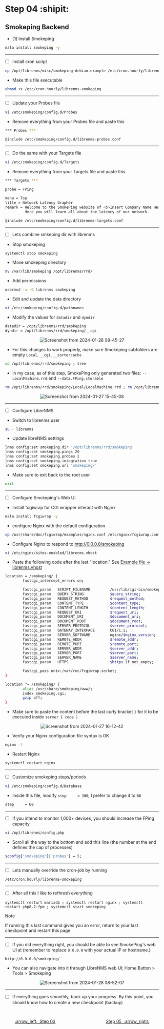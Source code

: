 # Step 04 :shipit:
## Smokeping Backend

- [1] Install Smokeping
```bash
nala install smokeping -y
```
___

- [ ] Install cron script
```bash
cp /opt/librenms/misc/smokeping-debian.example /etc/cron.hourly/librenms-smokeping
```
- Make this file executable
```bash
chmod +x /etc/cron.hourly/librenms-smokeping
```
___

- [ ] Update your Probes file
```bash
vi /etc/smokeping/config.d/Probes
```
- Remove everything from your Probes file and paste this
```bash
*** Probes ***

@include /etc/smokeping/config.d/librenms-probes.conf
```
___

- [ ] Do the same with your Targets file
```bash
vi /etc/smokeping/config.d/Targets
```
- Remove everything from your Targets file and paste this
```bash
*** Targets ***

probe = FPing

menu = Top
title = Network Latency Grapher
remark = Welcome to the SmokePing website of <b>Insert Company Name Here</b>. \
         Here you will learn all about the latency of our network.

@include /etc/smokeping/config.d/librenms-targets.conf
```
___

- [ ] Lets combine smkeping dir with librenms
- Stop smokeping
```bash
systemctl stop smokeping
```
- Move smokeping directory
```bash
mv /var/lib/smokeping /opt/librenms/rrd/
```
- Add permissions
```bash
usermod -a -G librenms smokeping
```
- Edit and update the data directory
```bash
vi /etc/smokeping/config.d/pathnames
```
- Modify the values for ```datadir``` and ```dyndir```
```bash
datadir = /opt/librenms/rrd/smokeping
dyndir = /opt/librenms/rrd/smokeping/__cgi
```

<div align="center">
         
![Screenshot from 2024-01-28 08-45-27](https://github.com/hispanicdevian/libreNMS-Deb12-Nginx/assets/135581442/40f4f491-e78d-4af2-9707-5d000edfb391)       
</div>

- For this changes to work properly, make sure Smokeping subfolders are empty ```Local```, ```__cgi```, ```__sortercache```
```bash
cd /opt/librenms/rrd/smokeping ; tree
```
- In my case, as of this step, SmokePing only generated two files: ```--LocalMachine.rrd``` and ```--data.FPing.storable```
```bash
rm /opt/librenms/rrd/smokeping/Local/LocalMachine.rrd ; rm /opt/librenms/rrd/smokeping/__sortercache/data.FPing.storable ; tree
```
<div align="center">
         
![Screenshot from 2024-01-27 15-45-08](https://github.com/hispanicdevian/libreNMS-Deb12-Nginx/assets/135581442/a7a232b0-866f-46fb-ae61-836f39c03fe0)
</div>

___

- [ ] Configure LibreNMS
- Switch to librenms user
```bash
su - librenms
```
- Update libreNMS settings
```bash
lnms config:set smokeping.dir '/opt/librenms/rrd/smokeping'
lnms config:set smokeping.pings 20
lnms config:set smokeping.probes 2
lnms config:set smokeping.integration true
lnms config:set smokeping.url 'smokeping/'
```
- Make sure to exit back to the root user
```bash
exit
```
___

- [ ] Configure Smokeping's Web UI
- Install fcgiwrap for CGI wrapper interact with Nginx
```bash
nala install fcgiwrap -y
```
- configure Nginx with the default configuration
```bash
cp /usr/share/doc/fcgiwrap/examples/nginx.conf /etc/nginx/fcgiwrap.conf
```
- Configure Nginx to respond to http://0.0.0.0/smokeping
```bash
vi /etc/nginx/sites-enabled/librenms.vhost
```
- Paste the following code after the last "location." See [Example file -> librenms.vhost](Resources/librenms.vhost)
```bash
location = /smokeping/ {
        fastcgi_intercept_errors on;

        fastcgi_param   SCRIPT_FILENAME         /usr/lib/cgi-bin/smokeping.cgi;
        fastcgi_param   QUERY_STRING            $query_string;
        fastcgi_param   REQUEST_METHOD          $request_method;
        fastcgi_param   CONTENT_TYPE            $content_type;
        fastcgi_param   CONTENT_LENGTH          $content_length;
        fastcgi_param   REQUEST_URI             $request_uri;
        fastcgi_param   DOCUMENT_URI            $document_uri;
        fastcgi_param   DOCUMENT_ROOT           $document_root;
        fastcgi_param   SERVER_PROTOCOL         $server_protocol;
        fastcgi_param   GATEWAY_INTERFACE       CGI/1.1;
        fastcgi_param   SERVER_SOFTWARE         nginx/$nginx_version;
        fastcgi_param   REMOTE_ADDR             $remote_addr;
        fastcgi_param   REMOTE_PORT             $remote_port;
        fastcgi_param   SERVER_ADDR             $server_addr;
        fastcgi_param   SERVER_PORT             $server_port;
        fastcgi_param   SERVER_NAME             $server_name;
        fastcgi_param   HTTPS                   $https if_not_empty;

        fastcgi_pass unix:/var/run/fcgiwrap.socket;
}

location ^~ /smokeping/ {
        alias /usr/share/smokeping/www/;
        index smokeping.cgi;
        gzip off;
}
```
- Make sure to paste the content before the last curly bracket ```}``` for it to be executed inside ```server { code }```
<div align="center">
         
![Screenshot from 2024-01-27 16-12-42](https://github.com/hispanicdevian/libreNMS-Deb12-Nginx/assets/135581442/5fcce586-eff5-4b63-b56a-2b9c8c3bb651)
</div>

- Verify your Nginx configuration file syntax is OK
```bash
nginx -t
```
- Restart Nginx
```bash
systemctl restart nginx
```
___

- [ ] Customize smokeping steps/periods
```bash
vi /etc/smokeping/config.d/Database
```
- Inside this file, modify ```step     = 300```, I prefer to change it to ```60```
```bash
step     = 60
```
___

- [ ] If you intend to monitor 1,000+ devices, you should increase the FPing capacity
```bash
vi /opt/librenms/config.php
```
- Scroll all the way to the bottom and add this line (the number at the end defines the cap of processes)
```bash
$config['smokeping']['probes'] = 5;
```
___

- [ ] Lets manually override the cron-job by running
```bash
/etc/cron.hourly/librenms-smokeping
```
___

- [ ] After all this I like to refhresh everything
```bah
systemctl restart mariadb ; systemctl restart nginx ; systemctl restart php8.2-fpm ; systemctl start smokeping
```
> [!NOTE]
> If running this last command gives you an error, return to your last checkpoint and restart this page

___

- [ ] If you did everything right, you should be able to see SmokePing's web UI at (remember to replace ```0.0.0.0``` with your actual IP or hostname.)
```bash
http://0.0.0.0/smokeping/
```
- You can also navigate into it through LibreNMS web UI; Home Button > Tools > Smokeping

<div align="center">
         
![Screenshot from 2024-01-28 08-52-07](https://github.com/hispanicdevian/libreNMS-Deb12-Nginx/assets/135581442/cdf7b9d4-3ea0-49ed-a088-cdc7475631ab)
</div>

___

- [ ] If everything goes smoothly, back up your progress. By this point, you should know how to create a new checkpoint (backup)

<br>
<p align="center"> <a href="Step_03.md">:arrow_left:&nbsp;&nbsp;Step 03</a> &nbsp;&nbsp;&nbsp;&nbsp;&nbsp;&nbsp;&nbsp;&nbsp;&nbsp;&nbsp;&nbsp;&nbsp;&nbsp;&nbsp;&nbsp;&nbsp;&nbsp;&nbsp;&nbsp;&nbsp;&nbsp;&nbsp;&nbsp;&nbsp;&nbsp;&nbsp;&nbsp;&nbsp;&nbsp;&nbsp;&nbsp;&nbsp;&nbsp;&nbsp;&nbsp;&nbsp;&nbsp;&nbsp;&nbsp;&nbsp;  <a href="Step_05.md">Step 05&nbsp; :arrow_right:</a></p>
